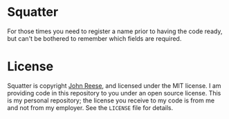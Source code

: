 # Squatter

For those times you need to register a name prior to having the code ready, but
can't be bothered to remember which fields are required.


# License

Squatter is copyright [John Reese](https://noswap.com/), and licensed under
the MIT license.  I am providing code in this repository to you under an open
source license.  This is my personal repository; the license you receive to
my code is from me and not from my employer. See the `LICENSE` file for details.
